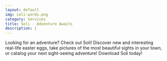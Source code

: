 ```yaml
---
layout: default
img: soli-words.png
category: Services
title: Soli - Adventure Awaits
description: |
---
```

  Looking for an adventure? Check out Soli! Discover new and interesting real-life easter eggs, take pictures of the most beautiful sights in your town, or catalog your next sight-seeing adventure! Download Soli today!

